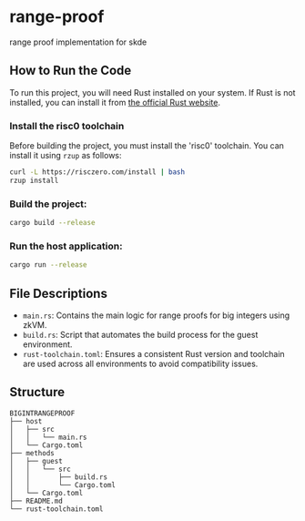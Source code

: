 # range-proof
range proof implementation for skde

## How to Run the Code
To run this project, you will need Rust installed on your system. If Rust is not installed, you can install it from [the official Rust website](https://rust-lang.org).

### Install the risc0 toolchain
Before building the project, you must install the 'risc0' toolchain. You can install it using `rzup` as follows:
   ```bash
   curl -L https://risczero.com/install | bash
   rzup install
   ```
   
### Build the project:
   ```bash
   cargo build --release
   ```

### Run the host application:
   ```bash
   cargo run --release
   ```

## File Descriptions
- `main.rs`: Contains the main logic for range proofs for big integers using zkVM.
- `build.rs`: Script that automates the build process for the guest environment.
- `rust-toolchain.toml`: Ensures a consistent Rust version and toolchain are used across all environments to avoid compatibility issues.


## Structure
```plaintext
BIGINTRANGEPROOF
├── host
│   ├── src    
│   │   └── main.rs           
│   └── Cargo.toml            
├── methods
│   ├── guest
│   │   └── src
│   │       ├── build.rs       
│   │       └── Cargo.toml           
│   └── Cargo.toml             
├── README.md                 
└── rust-toolchain.toml       
```
